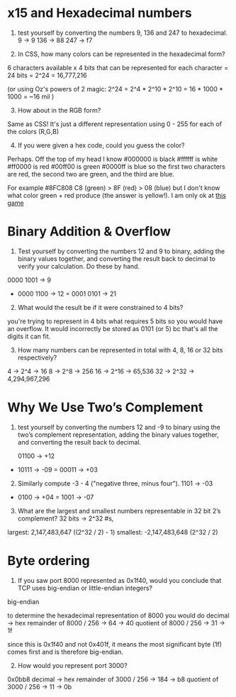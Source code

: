 # x15 and Hexadecimal numbers

1. test yourself by converting the numbers 9, 136 and 247 to hexadecimal.
9   -> 9
136 -> 88
247 -> f7
 
2. In CSS, how many colors can be represented in the hexadecimal form?

6 characters available x 4 bits that can be represented for each character
= 24 bits
= 2^24
= 16,777,216

(or using Oz's powers of 2 magic:
2^24
= 2^4 * 2^10 * 2^10
= 16 * 1000 * 1000
= ~16 mil
)

3. How about in the RGB form?

Same as CSS! It's just a different representation using 0 - 255 for each of the colors (R,G,B)

4. If you were given a hex code, could you guess the color?

Perhaps. Off the top of my head I know
#000000 is black
#ffffff is white
#ff0000 is red
#00ff00 is green
#0000ff is blue
so the first two characters are red, the second two are green, and the third are blue. 

For example
#8FC808
C8 (green) > 8F (red) > 08 (blue)
but I don't know what color green + red produce (the answer is yellow!). I am only ok at [this game](http://yizzle.com/whatthehex)

# Binary Addition & Overflow

1. Test yourself by converting the numbers 12 and 9 to binary, adding the binary values together, and converting the result back to decimal to verify your calculation. Do these by hand.

  0000 1001 -> 9
+ 0000 1100 -> 12
= 0001 0101 -> 21

2. What would the result be if it were constrained to 4 bits?

you're trying to represent in 4 bits what requires 5 bits so you would have an overflow. It would incorrectly be stored as 0101 (or 5) bc that's all the digits it can fit.

3. How many numbers can be represented in total with 4, 8, 16 or 32 bits respectively?

4  -> 2^4  -> 16
8  -> 2^8  -> 256
16 -> 2^16 -> 65,536
32 -> 2^32 -> 4,294,967,296

# Why We Use Two’s Complement

1. test yourself by converting the numbers 12 and -9 to binary using the two’s complement representation, adding the binary values together, and converting the result back to decimal. 

   01100 -> +12
+  10111 -> -09
=  00011 -> +03

2. Similarly compute -3 - 4 ("negative three, minus four"). 
   1101 -> -03
-  0100 -> +04
=  1001 -> -07

3. What are the largest and smallest numbers representable in 32 bit 2’s complement?
32 bits -> 2^32 #s,

largest:  2,147,483,647  ((2^32 / 2) - 1)
smallest: -2,147,483,648 (2^32 / 2)

# Byte ordering

1. If you saw port 8000 represented as 0x1f40, would you conclude that TCP uses big-endian or little-endian integers?

big-endian

to determine the hexadecimal representation of 8000 you would do
                           decimal -> hex
remainder of 8000 / 256 -> 64      -> 40
quotient  of 8000 / 256 -> 31      -> 1f

since this is 0x1f40 and not 0x401f, it means the most significant byte (1f) comes first and is therefore big-endian.

2. How would you represent port 3000?

0x0bb8
                           decimal  -> hex
remainder of 3000 / 256 -> 184      -> b8
quotient  of 3000 / 256 -> 11       -> 0b
